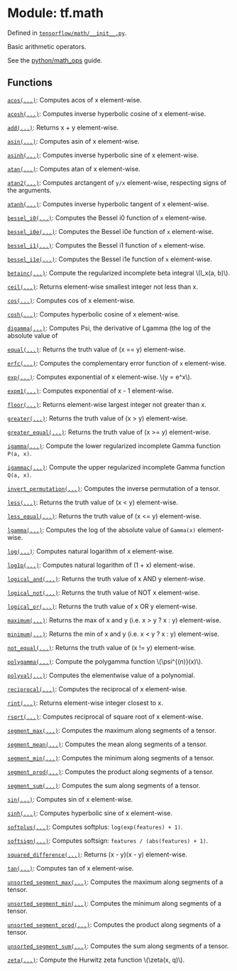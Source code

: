 <div itemscope itemtype="http://developers.google.com/ReferenceObject">
<meta itemprop="name" content="tf.math" />
<meta itemprop="path" content="Stable" />
</div>

# Module: tf.math



Defined in [`tensorflow/math/__init__.py`](https://www.tensorflow.org/code/tensorflow/math/__init__.py).

Basic arithmetic operators.

See the [python/math_ops](python/math_ops) guide.

## Functions

[`acos(...)`](../tf/math/acos.md): Computes acos of x element-wise.

[`acosh(...)`](../tf/math/acosh.md): Computes inverse hyperbolic cosine of x element-wise.

[`add(...)`](../tf/math/add.md): Returns x + y element-wise.

[`asin(...)`](../tf/math/asin.md): Computes asin of x element-wise.

[`asinh(...)`](../tf/math/asinh.md): Computes inverse hyperbolic sine of x element-wise.

[`atan(...)`](../tf/math/atan.md): Computes atan of x element-wise.

[`atan2(...)`](../tf/math/atan2.md): Computes arctangent of `y/x` element-wise, respecting signs of the arguments.

[`atanh(...)`](../tf/math/atanh.md): Computes inverse hyperbolic tangent of x element-wise.

[`bessel_i0(...)`](../tf/math/bessel_i0.md): Computes the Bessel i0 function of `x` element-wise.

[`bessel_i0e(...)`](../tf/math/bessel_i0e.md): Computes the Bessel i0e function of `x` element-wise.

[`bessel_i1(...)`](../tf/math/bessel_i1.md): Computes the Bessel i1 function of `x` element-wise.

[`bessel_i1e(...)`](../tf/math/bessel_i1e.md): Computes the Bessel i1e function of `x` element-wise.

[`betainc(...)`](../tf/math/betainc.md): Compute the regularized incomplete beta integral \\(I_x(a, b)\\).

[`ceil(...)`](../tf/math/ceil.md): Returns element-wise smallest integer not less than x.

[`cos(...)`](../tf/math/cos.md): Computes cos of x element-wise.

[`cosh(...)`](../tf/math/cosh.md): Computes hyperbolic cosine of x element-wise.

[`digamma(...)`](../tf/math/digamma.md): Computes Psi, the derivative of Lgamma (the log of the absolute value of

[`equal(...)`](../tf/math/equal.md): Returns the truth value of (x == y) element-wise.

[`erfc(...)`](../tf/math/erfc.md): Computes the complementary error function of `x` element-wise.

[`exp(...)`](../tf/math/exp.md): Computes exponential of x element-wise.  \\(y = e^x\\).

[`expm1(...)`](../tf/math/expm1.md): Computes exponential of x - 1 element-wise.

[`floor(...)`](../tf/math/floor.md): Returns element-wise largest integer not greater than x.

[`greater(...)`](../tf/math/greater.md): Returns the truth value of (x > y) element-wise.

[`greater_equal(...)`](../tf/math/greater_equal.md): Returns the truth value of (x >= y) element-wise.

[`igamma(...)`](../tf/math/igamma.md): Compute the lower regularized incomplete Gamma function `P(a, x)`.

[`igammac(...)`](../tf/math/igammac.md): Compute the upper regularized incomplete Gamma function `Q(a, x)`.

[`invert_permutation(...)`](../tf/math/invert_permutation.md): Computes the inverse permutation of a tensor.

[`less(...)`](../tf/math/less.md): Returns the truth value of (x < y) element-wise.

[`less_equal(...)`](../tf/math/less_equal.md): Returns the truth value of (x <= y) element-wise.

[`lgamma(...)`](../tf/math/lgamma.md): Computes the log of the absolute value of `Gamma(x)` element-wise.

[`log(...)`](../tf/math/log.md): Computes natural logarithm of x element-wise.

[`log1p(...)`](../tf/math/log1p.md): Computes natural logarithm of (1 + x) element-wise.

[`logical_and(...)`](../tf/math/logical_and.md): Returns the truth value of x AND y element-wise.

[`logical_not(...)`](../tf/math/logical_not.md): Returns the truth value of NOT x element-wise.

[`logical_or(...)`](../tf/math/logical_or.md): Returns the truth value of x OR y element-wise.

[`maximum(...)`](../tf/math/maximum.md): Returns the max of x and y (i.e. x > y ? x : y) element-wise.

[`minimum(...)`](../tf/math/minimum.md): Returns the min of x and y (i.e. x < y ? x : y) element-wise.

[`not_equal(...)`](../tf/math/not_equal.md): Returns the truth value of (x != y) element-wise.

[`polygamma(...)`](../tf/math/polygamma.md): Compute the polygamma function \\(\psi^{(n)}(x)\\).

[`polyval(...)`](../tf/math/polyval.md): Computes the elementwise value of a polynomial.

[`reciprocal(...)`](../tf/math/reciprocal.md): Computes the reciprocal of x element-wise.

[`rint(...)`](../tf/math/rint.md): Returns element-wise integer closest to x.

[`rsqrt(...)`](../tf/math/rsqrt.md): Computes reciprocal of square root of x element-wise.

[`segment_max(...)`](../tf/math/segment_max.md): Computes the maximum along segments of a tensor.

[`segment_mean(...)`](../tf/math/segment_mean.md): Computes the mean along segments of a tensor.

[`segment_min(...)`](../tf/math/segment_min.md): Computes the minimum along segments of a tensor.

[`segment_prod(...)`](../tf/math/segment_prod.md): Computes the product along segments of a tensor.

[`segment_sum(...)`](../tf/math/segment_sum.md): Computes the sum along segments of a tensor.

[`sin(...)`](../tf/math/sin.md): Computes sin of x element-wise.

[`sinh(...)`](../tf/math/sinh.md): Computes hyperbolic sine of x element-wise.

[`softplus(...)`](../tf/math/softplus.md): Computes softplus: `log(exp(features) + 1)`.

[`softsign(...)`](../tf/nn/softsign.md): Computes softsign: `features / (abs(features) + 1)`.

[`squared_difference(...)`](../tf/math/squared_difference.md): Returns (x - y)(x - y) element-wise.

[`tan(...)`](../tf/math/tan.md): Computes tan of x element-wise.

[`unsorted_segment_max(...)`](../tf/math/unsorted_segment_max.md): Computes the maximum along segments of a tensor.

[`unsorted_segment_min(...)`](../tf/math/unsorted_segment_min.md): Computes the minimum along segments of a tensor.

[`unsorted_segment_prod(...)`](../tf/math/unsorted_segment_prod.md): Computes the product along segments of a tensor.

[`unsorted_segment_sum(...)`](../tf/math/unsorted_segment_sum.md): Computes the sum along segments of a tensor.

[`zeta(...)`](../tf/math/zeta.md): Compute the Hurwitz zeta function \\(\zeta(x, q)\\).

